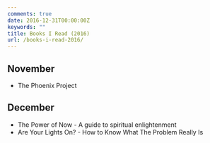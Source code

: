 ```yaml
---
comments: true
date: 2016-12-31T00:00:00Z
keywords: ""
title: Books I Read (2016)
url: /books-i-read-2016/
---
```


## November

- The Phoenix Project

## December

- The Power of Now - A guide to spiritual enlightenment
- Are Your Lights On? - How to Know What The Problem Really Is
